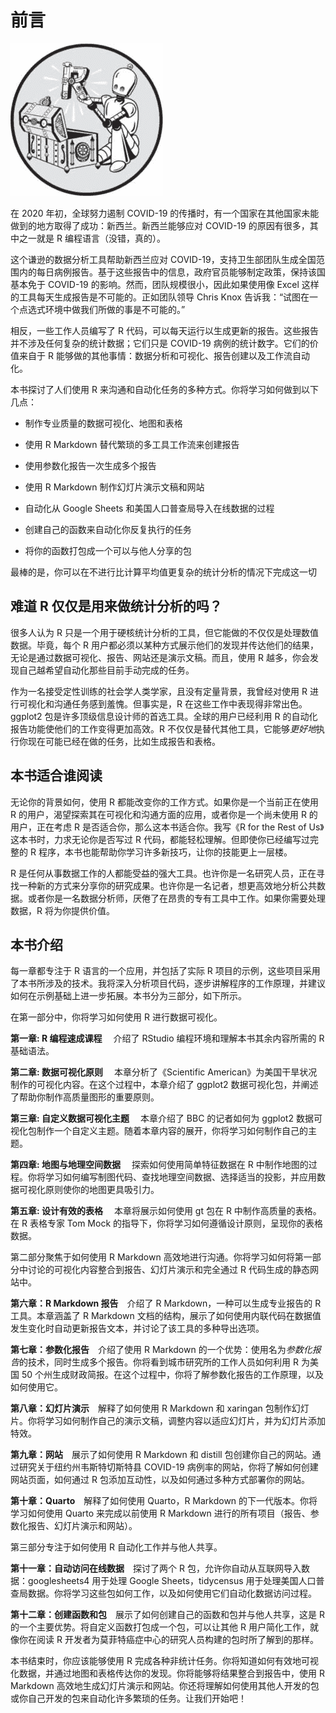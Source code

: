 

# 前言



![](img/chapter.jpg)

在 2020 年初，全球努力遏制 COVID-19 的传播时，有一个国家在其他国家未能做到的地方取得了成功：新西兰。新西兰能够应对 COVID-19 的原因有很多，其中之一就是 R 编程语言（没错，真的）。

这个谦逊的数据分析工具帮助新西兰应对 COVID-19，支持卫生部团队生成全国范围内的每日病例报告。基于这些报告中的信息，政府官员能够制定政策，保持该国基本免于 COVID-19 的影响。然而，团队规模很小，因此如果使用像 Excel 这样的工具每天生成报告是不可能的。正如团队领导 Chris Knox 告诉我：“试图在一个点选式环境中做我们所做的事是不可能的。”

相反，一些工作人员编写了 R 代码，可以每天运行以生成更新的报告。这些报告并不涉及任何复杂的统计数据；它们只是 COVID-19 病例的统计数字。它们的价值来自于 R 能够做的其他事情：数据分析和可视化、报告创建以及工作流自动化。

本书探讨了人们使用 R 来沟通和自动化任务的多种方式。你将学习如何做到以下几点：

+   制作专业质量的数据可视化、地图和表格

+   使用 R Markdown 替代繁琐的多工具工作流来创建报告

+   使用参数化报告一次生成多个报告

+   使用 R Markdown 制作幻灯片演示文稿和网站

+   自动化从 Google Sheets 和美国人口普查局导入在线数据的过程

+   创建自己的函数来自动化你反复执行的任务

+   将你的函数打包成一个可以与他人分享的包

最棒的是，你可以在不进行比计算平均值更复杂的统计分析的情况下完成这一切

## 难道 R 仅仅是用来做统计分析的吗？

很多人认为 R 只是一个用于硬核统计分析的工具，但它能做的不仅仅是处理数值数据。毕竟，每个 R 用户都必须以某种方式展示他们的发现并传达他们的结果，无论是通过数据可视化、报告、网站还是演示文稿。而且，使用 R 越多，你会发现自己越希望自动化那些目前手动完成的任务。

作为一名接受定性训练的社会学人类学家，且没有定量背景，我曾经对使用 R 进行可视化和沟通任务感到羞愧。但事实是，R 在这些工作中表现得非常出色。ggplot2 包是许多顶级信息设计师的首选工具。全球的用户已经利用 R 的自动化报告功能使他们的工作变得更加高效。R 不仅仅是替代其他工具，它能够*更好地*执行你现在可能已经在做的任务，比如生成报告和表格。

## 本书适合谁阅读

无论你的背景如何，使用 R 都能改变你的工作方式。如果你是一个当前正在使用 R 的用户，渴望探索其在可视化和沟通方面的应用，或者你是一个尚未使用 R 的用户，正在考虑 R 是否适合你，那么这本书适合你。我写《R for the Rest of Us》这本书时，力求无论你是否写过 R 代码，都能轻松理解。但即使你已经编写过完整的 R 程序，本书也能帮助你学习许多新技巧，让你的技能更上一层楼。

R 是任何从事数据工作的人都能受益的强大工具。也许你是一名研究人员，正在寻找一种新的方式来分享你的研究成果。也许你是一名记者，想更高效地分析公共数据。或者你是一名数据分析师，厌倦了在昂贵的专有工具中工作。如果你需要处理数据，R 将为你提供价值。

## 本书介绍

每一章都专注于 R 语言的一个应用，并包括了实际 R 项目的示例，这些项目采用了本书所涉及的技术。我将深入分析项目代码，逐步讲解程序的工作原理，并建议如何在示例基础上进一步拓展。本书分为三部分，如下所示。

在第一部分中，你将学习如何使用 R 进行数据可视化。

**第一章: R 编程速成课程**  介绍了 RStudio 编程环境和理解本书其余内容所需的 R 基础语法。

**第二章: 数据可视化原则**  本章分析了《Scientific American》为美国干旱状况制作的可视化内容。在这个过程中，本章介绍了 ggplot2 数据可视化包，并阐述了帮助你制作高质量图形的重要原则。

**第三章: 自定义数据可视化主题**  本章介绍了 BBC 的记者如何为 ggplot2 数据可视化包制作一个自定义主题。随着本章内容的展开，你将学习如何制作自己的主题。

**第四章: 地图与地理空间数据**  探索如何使用简单特征数据在 R 中制作地图的过程。你将学习如何编写制图代码、查找地理空间数据、选择适当的投影，并应用数据可视化原则使你的地图更具吸引力。

**第五章: 设计有效的表格**  本章将展示如何使用 gt 包在 R 中制作高质量的表格。在 R 表格专家 Tom Mock 的指导下，你将学习如何遵循设计原则，呈现你的表格数据。

第二部分聚焦于如何使用 R Markdown 高效地进行沟通。你将学习如何将第一部分中讨论的可视化内容整合到报告、幻灯片演示和完全通过 R 代码生成的静态网站中。

**第六章：R Markdown 报告** 介绍了 R Markdown，一种可以生成专业报告的 R 工具。本章涵盖了 R Markdown 文档的结构，展示了如何使用内联代码在数据值发生变化时自动更新报告文本，并讨论了该工具的多种导出选项。

**第七章：参数化报告** 介绍了使用 R Markdown 的一个优势：使用名为*参数化报告*的技术，同时生成多个报告。你将看到城市研究所的工作人员如何利用 R 为美国 50 个州生成财政简报。在这个过程中，你将了解参数化报告的工作原理，以及如何使用它。

**第八章：幻灯片演示** 解释了如何使用 R Markdown 和 xaringan 包制作幻灯片。你将学习如何制作自己的演示文稿，调整内容以适应幻灯片，并为幻灯片添加特效。

**第九章：网站** 展示了如何使用 R Markdown 和 distill 包创建你自己的网站。通过研究关于纽约州韦斯特切斯特县 COVID-19 病例率的网站，你将了解如何创建网站页面，如何通过 R 包添加互动性，以及如何通过多种方式部署你的网站。

**第十章：Quarto** 解释了如何使用 Quarto，R Markdown 的下一代版本。你将学习如何使用 Quarto 来完成以前使用 R Markdown 进行的所有项目（报告、参数化报告、幻灯片演示和网站）。

第三部分专注于如何使用 R 自动化工作并与他人共享。

**第十一章：自动访问在线数据** 探讨了两个 R 包，允许你自动从互联网导入数据：googlesheets4 用于处理 Google Sheets，tidycensus 用于处理美国人口普查局数据。你将学习这些包如何工作，以及如何使用它们自动化数据访问过程。

**第十二章：创建函数和包** 展示了如何创建自己的函数和包并与他人共享，这是 R 的一个主要优势。将自定义函数打包成一个包，可以让其他 R 用户简化工作，就像你在阅读 R 开发者为莫菲特癌症中心的研究人员构建的包时所了解到的那样。

本书结束时，你应该能够使用 R 完成各种非统计任务。你将知道如何有效地可视化数据，并通过地图和表格传达你的发现。你将能够将结果整合到报告中，使用 R Markdown 高效地生成幻灯片演示和网站。你还将理解如何使用其他人开发的包或你自己开发的包来自动化许多繁琐的任务。让我们开始吧！
